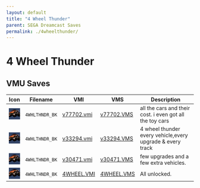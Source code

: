 ```yaml
---
layout: default
title: "4 Wheel Thunder"
parent: SEGA Dreamcast Saves
permalink: ./4wheelthunder/
---
```

# 4 Wheel Thunder

## VMU Saves

| Icon | Filename | VMI | VMS | Description |
|------|----------|-----|-----|-------------|
| ![4 Wheel Thunder](../icons/4WHLTHNDR_BK.GIF) | `4WHLTHNDR_BK` | [v77702.vmi](v77702.vmi) | [v77702.VMS](v77702.VMS) | all the cars and their cost. i even got all the toy cars  |
| ![4 Wheel Thunder](../icons/4WHLTHNDR_BK.GIF) | `4WHLTHNDR_BK` | [v33294.vmi](v33294.vmi) | [v33294.VMS](v33294.VMS) | 4 wheel thunder every vehicle,every upgrade & every track  |
| ![4 Wheel Thunder](../icons/4WHLTHNDR_BK.GIF) | `4WHLTHNDR_BK` | [v30471.vmi](v30471.vmi) | [v30471.VMS](v30471.VMS) | few upgrades and a few extra vehicles. |
| ![4 Wheel Thunder](../icons/4WHLTHNDR_BK.GIF) | `4WHLTHNDR_BK` | [4WHEEL.VMI](4WHEEL.VMI) | [4WHEEL.VMS](4WHEEL.VMS) | All unlocked. |
